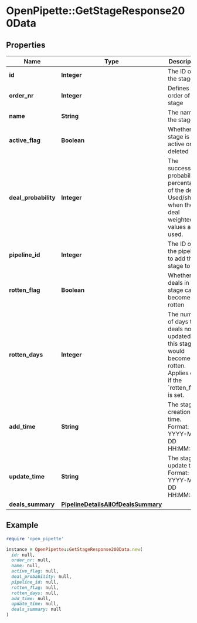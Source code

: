 # OpenPipette::GetStageResponse200Data

## Properties

| Name | Type | Description | Notes |
| ---- | ---- | ----------- | ----- |
| **id** | **Integer** | The ID of the stage | [optional] |
| **order_nr** | **Integer** | Defines the order of the stage | [optional] |
| **name** | **String** | The name of the stage | [optional] |
| **active_flag** | **Boolean** | Whether the stage is active or deleted | [optional] |
| **deal_probability** | **Integer** | The success probability percentage of the deal. Used/shown when the deal weighted values are used. | [optional] |
| **pipeline_id** | **Integer** | The ID of the pipeline to add the stage to | [optional] |
| **rotten_flag** | **Boolean** | Whether deals in this stage can become rotten | [optional] |
| **rotten_days** | **Integer** | The number of days the deals not updated in this stage would become rotten. Applies only if the &#x60;rotten_flag&#x60; is set. | [optional] |
| **add_time** | **String** | The stage creation time. Format: YYYY-MM-DD HH:MM:SS. | [optional] |
| **update_time** | **String** | The stage update time. Format: YYYY-MM-DD HH:MM:SS. | [optional] |
| **deals_summary** | [**PipelineDetailsAllOfDealsSummary**](PipelineDetailsAllOfDealsSummary.md) |  | [optional] |

## Example

```ruby
require 'open_pipette'

instance = OpenPipette::GetStageResponse200Data.new(
  id: null,
  order_nr: null,
  name: null,
  active_flag: null,
  deal_probability: null,
  pipeline_id: null,
  rotten_flag: null,
  rotten_days: null,
  add_time: null,
  update_time: null,
  deals_summary: null
)
```

